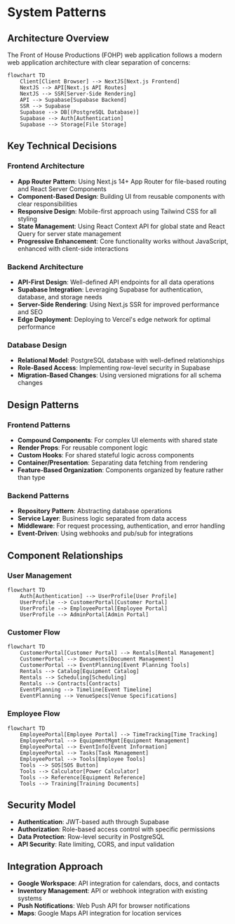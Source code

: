 # System Patterns

## Architecture Overview

The Front of House Productions (FOHP) web application follows a modern web application architecture with clear separation of concerns:

```mermaid
flowchart TD
    Client[Client Browser] --> NextJS[Next.js Frontend]
    NextJS --> API[Next.js API Routes]
    NextJS --> SSR[Server-Side Rendering]
    API --> Supabase[Supabase Backend]
    SSR --> Supabase
    Supabase --> DB[(PostgreSQL Database)]
    Supabase --> Auth[Authentication]
    Supabase --> Storage[File Storage]
```

## Key Technical Decisions

### Frontend Architecture
- **App Router Pattern**: Using Next.js 14+ App Router for file-based routing and React Server Components
- **Component-Based Design**: Building UI from reusable components with clear responsibilities
- **Responsive Design**: Mobile-first approach using Tailwind CSS for all styling
- **State Management**: Using React Context API for global state and React Query for server state management
- **Progressive Enhancement**: Core functionality works without JavaScript, enhanced with client-side interactions

### Backend Architecture
- **API-First Design**: Well-defined API endpoints for all data operations
- **Supabase Integration**: Leveraging Supabase for authentication, database, and storage needs
- **Server-Side Rendering**: Using Next.js SSR for improved performance and SEO
- **Edge Deployment**: Deploying to Vercel's edge network for optimal performance

### Database Design
- **Relational Model**: PostgreSQL database with well-defined relationships
- **Role-Based Access**: Implementing row-level security in Supabase
- **Migration-Based Changes**: Using versioned migrations for all schema changes

## Design Patterns

### Frontend Patterns
- **Compound Components**: For complex UI elements with shared state
- **Render Props**: For reusable component logic
- **Custom Hooks**: For shared stateful logic across components
- **Container/Presentation**: Separating data fetching from rendering
- **Feature-Based Organization**: Components organized by feature rather than type

### Backend Patterns
- **Repository Pattern**: Abstracting database operations
- **Service Layer**: Business logic separated from data access
- **Middleware**: For request processing, authentication, and error handling
- **Event-Driven**: Using webhooks and pub/sub for integrations

## Component Relationships

### User Management
```mermaid
flowchart TD
    Auth[Authentication] --> UserProfile[User Profile]
    UserProfile --> CustomerPortal[Customer Portal]
    UserProfile --> EmployeePortal[Employee Portal]
    UserProfile --> AdminPortal[Admin Portal]
```

### Customer Flow
```mermaid
flowchart TD
    CustomerPortal[Customer Portal] --> Rentals[Rental Management]
    CustomerPortal --> Documents[Document Management]
    CustomerPortal --> EventPlanning[Event Planning Tools]
    Rentals --> Catalog[Equipment Catalog]
    Rentals --> Scheduling[Scheduling]
    Rentals --> Contracts[Contracts]
    EventPlanning --> Timeline[Event Timeline]
    EventPlanning --> VenueSpecs[Venue Specifications]
```

### Employee Flow
```mermaid
flowchart TD
    EmployeePortal[Employee Portal] --> TimeTracking[Time Tracking]
    EmployeePortal --> EquipmentMgmt[Equipment Management]
    EmployeePortal --> EventInfo[Event Information]
    EmployeePortal --> Tasks[Task Management]
    EmployeePortal --> Tools[Employee Tools]
    Tools --> SOS[SOS Button]
    Tools --> Calculator[Power Calculator]
    Tools --> Reference[Equipment Reference]
    Tools --> Training[Training Documents]
```

## Security Model

- **Authentication**: JWT-based auth through Supabase
- **Authorization**: Role-based access control with specific permissions
- **Data Protection**: Row-level security in PostgreSQL
- **API Security**: Rate limiting, CORS, and input validation

## Integration Approach

- **Google Workspace**: API integration for calendars, docs, and contacts
- **Inventory Management**: API or webhook integration with existing systems
- **Push Notifications**: Web Push API for browser notifications
- **Maps**: Google Maps API integration for location services
